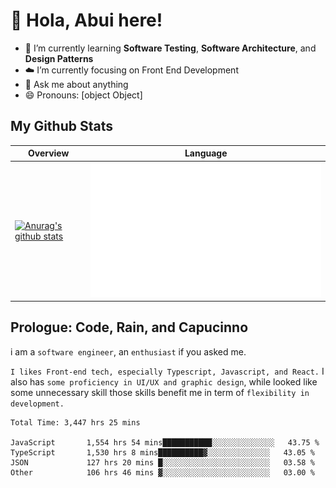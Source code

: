 # 👋 Hola, Abui here!

- 🌱 I’m currently learning **Software Testing**, **Software Architecture**, and **Design Patterns**
- ☁️ I’m currently focusing on Front End Development
- 💬 Ask me about anything
- 😄 Pronouns: [object Object]

## My Github Stats

| Overview | Language |
| --- | --- |
|[![Anurag's github stats](https://github-readme-stats.vercel.app/api?username=abui-am&count_private=true)](https://github.com/anuraghazra/github-readme-stats)|![Language](https://raw.githubusercontent.com/abui-am/stats/c6455f656dfce7acd3951e5ec5b25d72af0b2ee3/generated/languages.svg)|

## Prologue: Code, Rain, and Capucinno
i am a `software engineer`, an `enthusiast` if you asked me. 

`I likes Front-end tech, especially Typescript, Javascript, and React.` I also has `some proficiency in UI/UX and graphic design`, while looked like some unnecessary skill those skills benefit me in term of `flexibility in development.`


<!--START_SECTION:waka-->

```text
Total Time: 3,447 hrs 25 mins

JavaScript       1,554 hrs 54 mins███████████░░░░░░░░░░░░░░   43.75 %
TypeScript       1,530 hrs 8 mins██████████▓░░░░░░░░░░░░░░   43.05 %
JSON             127 hrs 20 mins █░░░░░░░░░░░░░░░░░░░░░░░░   03.58 %
Other            106 hrs 46 mins ▓░░░░░░░░░░░░░░░░░░░░░░░░   03.00 %
```

<!--END_SECTION:waka-->
